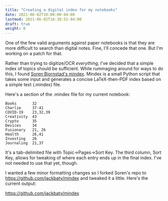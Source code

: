 ```yaml
---
title: "Creating a digital index for my notebooks"
date: 2021-06-02T10:00:00-04:00
lastmod: 2021-06-02T10:38:52-04:00
draft: true
weight: 0
---
```


One of the few valid arguments against paper notebooks is that they are more difficult to search than digital notes. Fine, I'll concede that one. But I'm working on a patch for that.

<!--more-->

Rather than trying to digitize/OCR _everything_, I've decided that a simple index of topics should be sufficient. While rummaging around for ways to do this, I found [Soren Bjornstad's mindex](https://github.com/sobjornstad/mindex). Mindex is a small Python script that takes some input and generates a concise LaTeX-then-PDF index based on a simple text (.mindex) file.

Here's a section of the .mindex file for my current notebook:

```text
Books       32
Charlie     37-41
COVID-19    23,32,39
Creativity  43
Crypto      35
Devices     34
Fusionary   21, 26
Health      26,41
Investing   26
Journaling  21,37
```

It's a tab-delimited file with Topic->Pages->Sort Key. The third column, Sort Key, allows for tweaking of where each entry ends up in the final index. I've not needed to use that yet, though.

I wanted a few minor formatting changes so I forked Soren's repo to <https://github.com/jackbaty/mindex> and tweaked it a little. Here's the current output:

<https://github.com/jackbaty/mindex>

[//]: # "Exported with love from a post written in Org mode"
[//]: # "- https://github.com/kaushalmodi/ox-hugo"
